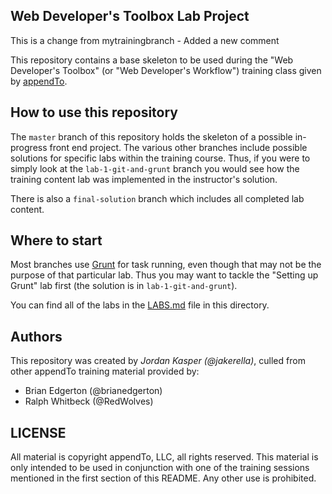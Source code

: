 Web Developer's Toolbox Lab Project
----

This is a change from mytrainingbranch - Added a new comment

This repository contains a base skeleton to be used during the "Web Developer's 
Toolbox" (or "Web Developer's Workflow") training class given by 
[appendTo](http://appendto.com).

## How to use this repository

The `master` branch of this repository holds the skeleton of a possible in-progress 
front end project. The various other branches include possible solutions for 
specific labs within the training course. Thus, if you were to simply look at the 
`lab-1-git-and-grunt` branch you would see how the training content lab was 
implemented in the instructor's solution.

There is also a `final-solution` branch which includes all completed lab content.

## Where to start

Most branches use [Grunt](http://gruntjs.com) for task running, even though that 
may not be the purpose of that particular lab. Thus you may want to tackle the 
"Setting up Grunt" lab first (the solution is in `lab-1-git-and-grunt`).

You can find all of the labs in the [LABS.md](LABS.md) file in this directory.

## Authors

This repository was created by _Jordan Kasper (@jakerella)_, culled from other 
appendTo training material provided by:

* Brian Edgerton (@brianedgerton)
* Ralph Whitbeck (@RedWolves)


## LICENSE

All material is copyright appendTo, LLC, all rights reserved. This material is only 
intended to be used in conjunction with one of the training sessions mentioned in 
the first section of this README. Any other use is prohibited.

